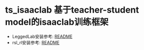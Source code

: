 # ts_isaaclab 基于teacher-student model的isaaclab训练框架

* LeggedLab安装参考: [README](https://github.com/HighTorque-Robotics/ts_issaaclab/blob/master/LeggedLab/README.md)
* rsl_rl安装参考: [README](https://github.com/HighTorque-Robotics/ts_issaaclab/blob/master/rsl_rl/README.md)
